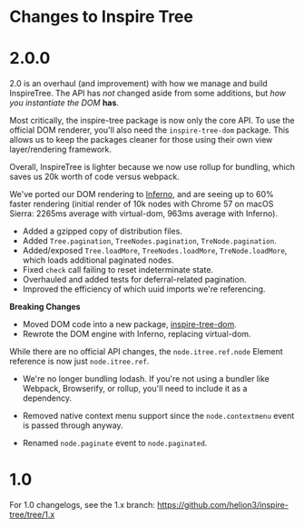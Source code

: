 # Changes to Inspire Tree

# 2.0.0

2.0 is an overhaul (and improvement) with how we manage and build InspireTree. The API has *not* changed aside from some
additions, but *how you instantiate the DOM* **has**.

Most critically, the inspire-tree package is now only the core API. To use the official DOM renderer,
you'll also need the `inspire-tree-dom` package. This allows us to keep the packages cleaner for those
using their own view layer/rendering framework.

Overall, InspireTree is lighter because we now use rollup for bundling, which saves us 20k worth of code versus webpack.

We've ported our DOM rendering to [Inferno](https://infernojs.org/), and are seeing up to 60% faster rendering
(initial render of 10k nodes with Chrome 57 on macOS Sierra: 2265ms average with virtual-dom, 963ms average with Inferno).

- Added a gzipped copy of distribution files.
- Added `Tree.pagination`, `TreeNodes.pagination`, `TreNode.pagination`.
- Added/exposed `Tree.loadMore`, `TreeNodes.loadMore`, `TreNode.loadMore`, which loads additional paginated nodes.
- Fixed `check` call failing to reset indeterminate state.
- Overhauled and added tests for deferral-related pagination.
- Improved the efficiency of which uuid imports we're referencing.

**Breaking Changes**

- Moved DOM code into a new package, [inspire-tree-dom](https://github.com/helion3/inspire-tree-dom).
- Rewrote the DOM engine with Inferno, replacing virtual-dom.

While there are no official API changes, the `node.itree.ref.node` Element reference is now just `node.itree.ref`.

- We're no longer bundling lodash. If you're not using a bundler like Webpack, Browserify, or rollup,
you'll need to include it as a dependency.

- Removed native context menu support since the `node.contextmenu` event is passed through anyway.
- Renamed `node.paginate` event to `node.paginated`.

# 1.0

For 1.0 changelogs, see the 1.x branch: https://github.com/helion3/inspire-tree/tree/1.x
